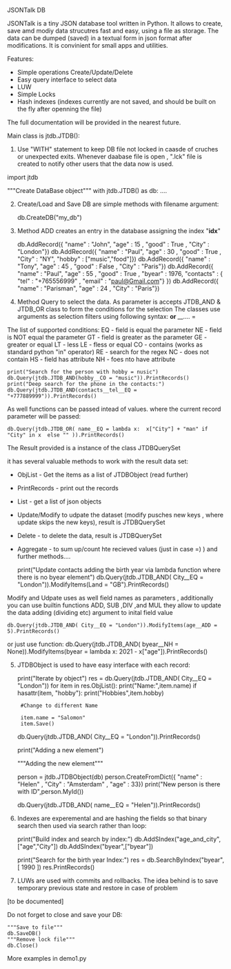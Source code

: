 JSONTalk DB 

JSONTalk is a tiny JSON database tool written in Python. It allows to create, save amd modiy data strucutres fast and easy, 
using a file as storage. The data can be dumped (saved) in a textual form in json format after modifications. It is convinient
for small apps and utilities.

Features:
- Simple operations Create/Update/Delete
- Easy query interface to select data
- LUW
- Simple Locks
- Hash indexes (indexes currently are not saved, and should be built on the fly after openning the file)

The full documentation will be provided in the nearest future.

Main class is jtdb.JTDB():

1. Use "WITH" statement to keep DB file not locked in caasde of cruches or unexpected exits. Whenever daabase file is open , ".lck" file is created to notify other users that the data now is used.

import jtdb

"""Create DataBase object"""
with jtdb.JTDB() as db:
    ....

2. Create/Load and Save DB are simple methods with filename argument:
    
    db.CreateDB("my_db")

3. Method ADD creates an entry in the database assigning the index "__idx__"

    db.AddRecord({ "name" : "John", "age" : 15 , "good" : True , "City" : "London"})
    db.AddRecord({ "name" : "Paul", "age" : 30 , "good" : True , "City" : "NY", "hobby" : ["music","food"]})
    db.AddRecord({ "name" : "Tony", "age" : 45 , "good" : False , "City" : "Paris"})
    db.AddRecord({ "name" : "Paul", "age" : 55 , "good" : True , "byear" : 1976, "contacts" : { "tel" : "+765556999" , "email" : "paul@Gmail.com"} })
    db.AddRecord({ "name" : "Parisman", "age" : 24 , "City" : "Paris"})

4. Method Query to select the data. As parameter is accepts JTDB_AND & JTDB_OR class to form the conditions for the selection
The classes use arguments as selection filters using following syntax:
<field>__<COND> or <field>__<sub-field>__....<COND> = <value>

The list of supported conditions:
EQ - field is equal the parameter 
NE - field is NOT equal the parameter 
GT - field is greater as the parameter 
GE - greater or equal 
LT - less
LE - fless or equal
CO - contains (works as standard python "in" operator)
RE - search for the regex
NC - does not contain 
HS - field has attribute
NH - foes nto have attribute


    print("Search for the person with hobby = nusic")
    db.Query(jtdb.JTDB_AND(hobby__CO = "music")).PrintRecords()
    print("Deep search for the phone in the contacts:")
    db.Query(jtdb.JTDB_AND(contacts__tel__EQ = "+777889999")).PrintRecords()

As well functions can be passed intead of values. where the current record parameter will be passed:
    
    db.Query(jtdb.JTDB_OR( name__EQ = lambda x:  x["City"] + "man" if "City" in x  else "" )).PrintRecords()

The Result provided is a instance of the class JTDBQuerySet

it has several valuable methods to work with the result data set:

* ObjList - Get the items as a list of JTDBObject (read further)
* PrintRecords - print out the records
* List - get a list of json objects
* Update/Modify to udpate the dataset (modify pusches new keys , where update skips the new keys), result is JTDBQuerySet
* Delete - to delete the data, result is JTDBQuerySet
* Aggregate - to sum up/count hte recieved values (just in case =) )
and further methods....

    print("Update contacts adding the birth year via lambda function where there is no byear element")
    db.Query(jtdb.JTDB_AND( City__EQ = "London")).ModifyItems(Land = "GB").PrintRecords()

Modify and Udpate uses as well field names as parameters , additionally you can use builtin functions ADD, SUB ,DIV ,and MUL
they allow to update the data adding (dividing etc) argument to inital field value

    db.Query(jtdb.JTDB_AND( City__EQ = "London")).ModifyItems(age__ADD = 5).PrintRecords()   

or just use function:
    db.Query(jtdb.JTDB_AND( byear__NH = None)).ModifyItems(byear = lambda x: 2021 - x["age"]).PrintRecords()


5. JTDBObject is used to have easy interface with each record:

    print("Iterate by object")
    res = db.Query(jtdb.JTDB_AND( City__EQ = "London"))
    for item in res.ObjList():
        print("Name:",item.name)
        if hasattr(item, "hobby"):
            print("Hobbies",item.hobby)

        #Change to different Name

        item.name = "Salomon"
        item.Save()

    db.Query(jtdb.JTDB_AND( City__EQ = "London")).PrintRecords()

    print("Adding a new element")

    """Adding the new element"""

    person = jtdb.JTDBObject(db)
    person.CreateFromDict({ "name" : "Helen" , "City" : "Amsterdam" , "age" : 33})
    print("New person is there with ID",person.MyId())
    
    db.Query(jtdb.JTDB_AND( name__EQ = "Helen")).PrintRecords()


6. Indexes are experemental and are hashing the fields  so that binary search then used via search rather than loop:

    print("Build index and search by index:")
    db.AddSIndex("age_and_city",["age","City"])
    db.AddSIndex("byear",["byear"])

    print("Search for the birth year Index:")
    res = db.SearchByIndex("byear",[ 1990 ])
    res.PrintRecords()

7. LUWs are used with commits and rollbacks. The idea behind is to save temporary previous state and restore in case of problem


[to be documented]


Do not forget to close and save your DB:

    """Save to file"""
    db.SaveDB()
    """Remove lock file"""
    db.Close()

More examples in demo1.py

